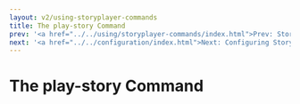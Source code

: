 ```yaml
---
layout: v2/using-storyplayer-commands
title: The play-story Command
prev: '<a href="../../using/storyplayer-commands/index.html">Prev: Storyplayer Commands</a>'
next: '<a href="../../configuration/index.html">Next: Configuring Storyplayer</a>'
---
```

# The play-story Command